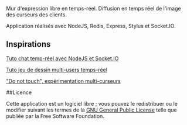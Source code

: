 Mur d'expression libre en temps-réel. Diffusion en temps réel de l'image des curseurs des clients. 

Application réalisés avec NodeJS, Redis, Express, Stylus et Socket.IO. 

## Inspirations

[Tuto chat temp-réel avec NodeJS et Socket.IO](http://youtu.be/8jkkd2Ohte8)

[Tuto jeu de dessin multi-users temps-réel](http://tutorialzine.com/2012/08/nodejs-drawing-game/)

["Do not touch", expérimentation multi-curseurs](http://youtu.be/eRYD5ZFO9UE)

##Licence

Cette application est un logiciel libre ; vous pouvez le redistribuer ou le modifier suivant les termes de la [GNU General Public License](http://www.gnu.org/licenses/gpl-3.0.fr.html) telle que publiée par la Free Software Foundation.